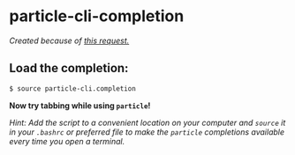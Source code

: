 # particle-cli-completion
*Created because of [this request.](https://github.com/spark/particle-cli/issues/369)*

## Load the completion:

```bash
$ source particle-cli.completion
```

**Now try tabbing while using `particle`!**

*Hint: Add the script to a convenient location on your computer and `source` it
in your `.bashrc` or preferred file to make the `particle` completions available
every time you open a terminal.*
